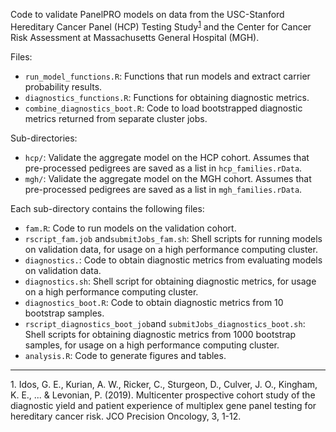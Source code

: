 Code to validate PanelPRO models on data from the USC-Stanford Hereditary Cancer Panel (HCP) Testing Study<sup>[1](#myfootnote1)</sup> and the Center for Cancer Risk Assessment at Massachusetts General Hospital (MGH). 

Files: 
- `run_model_functions.R`: Functions that run models and extract carrier probability results. 
- `diagnostics_functions.R`: Functions for obtaining diagnostic metrics.
- `combine_diagnostics_boot.R`: Code to load bootstrapped diagnostic metrics returned from separate cluster jobs.

Sub-directories: 
- `hcp/`: Validate the aggregate model on the HCP cohort. Assumes that pre-processed pedigrees are saved as a list in `hcp_families.rData`. 
- `mgh/`: Validate the aggregate model on the MGH cohort. Assumes that pre-processed pedigrees are saved as a list in `mgh_families.rData`. 

Each sub-directory contains the following files: 
- `fam.R`: Code to run models on the validation cohort. 
- `rscript_fam.job` and`submitJobs_fam.sh`: Shell scripts for running models on validation data, for usage on a high performance computing cluster. 
- `diagnostics.`: Code to obtain diagnostic metrics from evaluating models on validation data.
- `diagnostics.sh`: Shell script for obtaining diagnostic metrics, for usage on a high performance computing cluster. 
- `diagnostics_boot.R`: Code to obtain diagnostic metrics from 10 bootstrap samples.
- `rscript_diagnostics_boot_job`and `submitJobs_diagnostics_boot.sh`: Shell scripts for obtaining diagnostic metrics from 1000 bootstrap samples, for usage on a high performance computing cluster. 
- `analysis.R`: Code to generate figures and tables. 


---

<a name="myfootnote1">1</a>. Idos, G. E., Kurian, A. W., Ricker, C., Sturgeon, D., Culver, J. O., Kingham, K. E., ... & Levonian, P. (2019). Multicenter prospective cohort study of the diagnostic yield and patient experience of multiplex gene panel testing for hereditary cancer risk. JCO Precision Oncology, 3, 1-12.